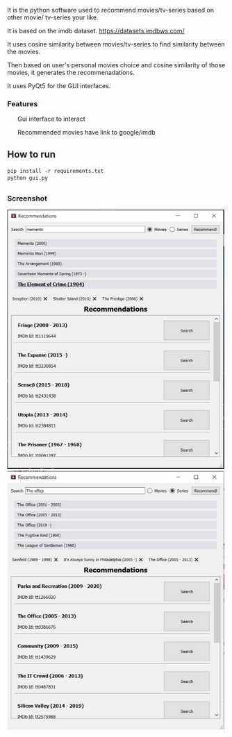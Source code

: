 It is the python software used to recommend movies/tv-series based on other movie/
tv-series your like.

It is based on the imdb dataset. https://datasets.imdbws.com/

It uses cosine similarity between movies/tv-series to find similarity between the movies.

Then based on user's personal movies choice and cosine similarity of those movies, it generates the recommenadations.

It uses PyQt5 for the GUI interfaces.


### Features
<ul>Gui interface to interact</ul>
<ul>Recommended movies have link to google/imdb </ul>


## How to run
```
pip install -r requirements.txt
python gui.py
```

##
### Screenshot

<img src="https://github.com/nishan7/IMDb-Recommender/blob/master/demo.jpg" alt="sample" width="500"/>
<img src="https://github.com/nishan7/IMDb-Recommender/blob/master/demo_series.jpg" alt="sample2" width="500"/>



